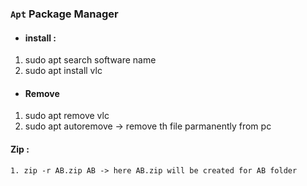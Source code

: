 ### `Apt` Package Manager
- #### install : 
    
    
 1. sudo apt search software name
 2. sudo apt install vlc
 
 - #### Remove
 
 1. sudo apt remove vlc
 2. sudo apt autoremove -> remove th file parmanently from pc
 
 
 #### Zip :
    1. zip -r AB.zip AB -> here AB.zip will be created for AB folder 

 
 
 
 
      
      
